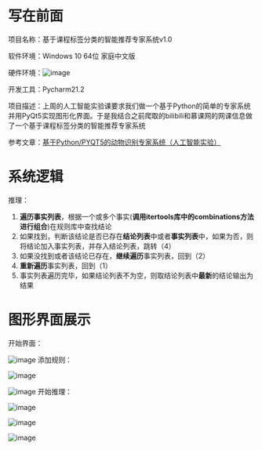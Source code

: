 # 写在前面
项目名称：基于课程标签分类的智能推荐专家系统v1.0

软件环境：Windows 10 64位 家庭中文版

硬件环境：![image](https://user-images.githubusercontent.com/93324578/141996420-a5be3b8f-0e5b-4180-aed7-d02ac1f12481.png)

开发工具：Pycharm21.2

项目描述：上周的人工智能实验课要求我们做一个基于Python的简单的专家系统并用PyQt5实现图形化界面。于是我结合之前爬取的bilibili和慕课网的网课信息做了一个基于课程标签分类的智能推荐专家系统

参考文章：[基于Python/PYQT5的动物识别专家系统（人工智能实验）](https://blog.csdn.net/xiaotang_sama/article/details/84955884)

# 系统逻辑

推理：
 1. **遍历事实列表**，根据一个或多个事实(**调用itertools库中的combinations方法进行组合**)在规则库中查找结论
 2. 如果找到，判断该结论是否已存在**结论列表**中或者**事实列表**中，如果为否，则将结论加入事实列表，并存入结论列表，跳转（4）
 3. 如果没找到或者该结论已存在，**继续遍历**事实列表，回到（2）
 4. **重新遍历**事实列表，回到（1）
 5. 事实列表遍历完毕，如果结论列表不为空，则取结论列表中**最新**的结论输出为结果


# 图形界面展示

开始界面：

![image](https://user-images.githubusercontent.com/93324578/141995199-5c1dcfe5-938d-4edd-b181-cc0cf0a9a809.png)
添加规则：

![image](https://user-images.githubusercontent.com/93324578/141995430-cf612036-51ac-40bc-978f-085b0ec32fab.png)

![image](https://user-images.githubusercontent.com/93324578/141995463-0095fbbc-4b99-4538-831c-c8e39fd69e80.png)
开始推理：

![image](https://user-images.githubusercontent.com/93324578/141995538-cb746a5a-b9fc-4f7a-bdf1-6608af226d3d.png)

![image](https://user-images.githubusercontent.com/93324578/141995582-b0fbb648-3c03-486f-9b3f-38f61f9e79de.png)

![image](https://user-images.githubusercontent.com/93324578/141995817-5990157d-1083-4892-b269-f76a266c24ee.png)

